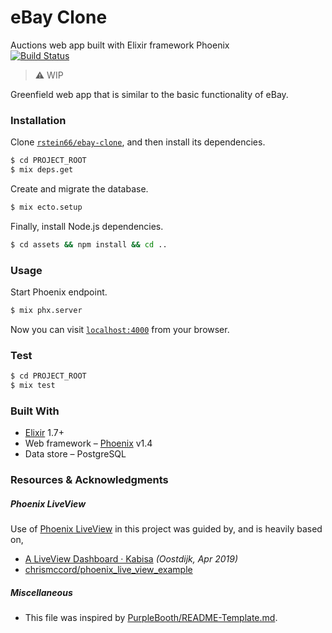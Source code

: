 # eBay Clone
Auctions web app built with Elixir framework Phoenix  
[![Build Status](https://travis-ci.com/rstein66/ebay-clone.svg?branch=master)](https://travis-ci.com/rstein66/ebay-clone)  

> :warning: WIP  

Greenfield web app that is similar to the basic functionality of eBay.

### Installation

Clone [`rstein66/ebay-clone`](https://github.com/rstein66/ebay-clone), and then 
install its dependencies.  
```sh
$ cd PROJECT_ROOT
$ mix deps.get
```
  
Create and migrate the database.  
```sh
$ mix ecto.setup
```
  
Finally, install Node.js dependencies.  
```sh
$ cd assets && npm install && cd ..
```
  
### Usage

Start Phoenix endpoint.  
```bash
$ mix phx.server
```

Now you can visit [`localhost:4000`](http://localhost:4000) from your browser.
  
### Test

```sh
$ cd PROJECT_ROOT
$ mix test
```
  
### Built With

- [Elixir](https://elixir-lang.org/) 1.7+  
- Web framework – [Phoenix](https://hexdocs.pm/phoenix/Phoenix.html) v1.4  
- Data store – PostgreSQL  
  

### Resources & Acknowledgments
  

##### Phoenix LiveView  

Use of [Phoenix LiveView](https://github.com/phoenixframework/phoenix_live_view) in this project was guided by, and is heavily based on,  

- [A LiveView Dashboard · Kabisa](https://www.theguild.nl/real-world-phoenix-of-groter-dan-a-liveview-dashboard/) _(Oostdijk, Apr 2019)_  
- [chrismccord/phoenix_live_view_example](https://github.com/chrismccord/phoenix_live_view_example)  
  
##### Miscellaneous  

- This file was inspired by [PurpleBooth/README-Template.md](https://gist.github.com/PurpleBooth/109311bb0361f32d87a2).  